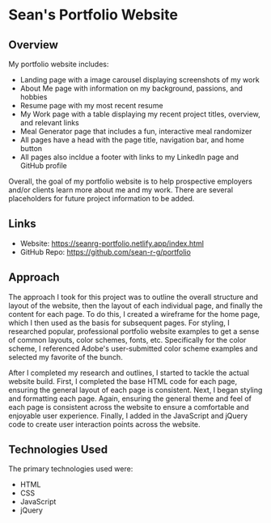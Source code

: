 # Sean's Portfolio Website
## Overview
My portfolio website includes: 
- Landing page with a image carousel displaying screenshots of my work
- About Me page with information on my background, passions, and hobbies
- Resume page with my most recent resume
- My Work page with a table displaying my recent project titles, overview, and relevant links
- Meal Generator page that includes a fun, interactive meal randomizer
- All pages have a head with the page title, navigation bar, and home button
- All pages also incldue a footer with links to my LinkedIn page and GitHub profile

Overall, the goal of my portfolio website is to help prospective employers and/or clients learn more about me and my work. There are several placeholders for future project information to be added.
## Links
- Website: https://seanrg-portfolio.netlify.app/index.html
- GitHub Repo: https://github.com/sean-r-g/portfolio
## Approach
The approach I took for this project was to outline the overall structure and layout of the website, then the layout of each individual page, and finally the content for each page. To do this, I created a wireframe for the home page, which I then used as the basis for subsequent pages. For styling, I researched popular, professional portfolio website examples to get a sense of common layouts, color schemes, fonts, etc. Specifically for the color scheme, I referenced Adobe's user-submitted color scheme examples and selected my favorite of the bunch. 

After I completed my research and outlines, I started to tackle the actual website build. First, I completed the base HTML code for each page, ensuring the general layout of each page is consistent. Next, I began styling and formatting each page. Again, ensuring the general theme and feel of each page is consistent across the website to ensure a comfortable and enjoyable user experience. Finally, I added in the JavaScript and jQuery code to create user interaction points across the website. 
## Technologies Used
The primary technologies used were:
- HTML
- CSS
- JavaScript
- jQuery


